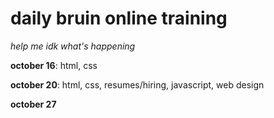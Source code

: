 # **daily bruin online training**

_help me idk what's happening_


**october 16**: html, css

**october 20**: html, css, resumes/hiring, javascript, web design

**october 27**
